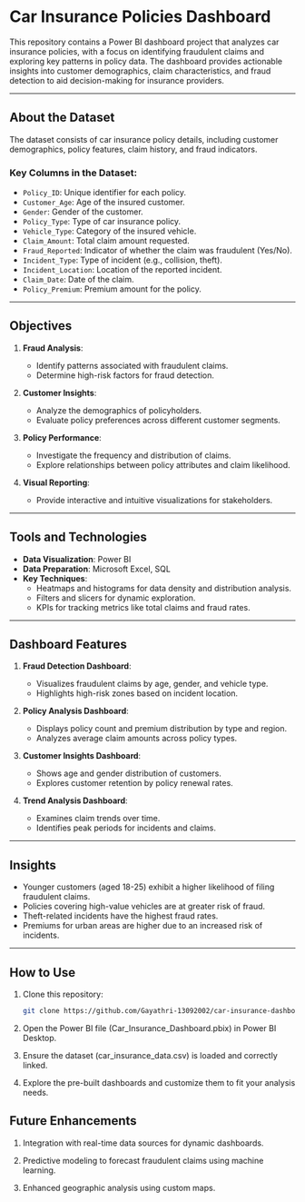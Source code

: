 # Car Insurance Policies Dashboard

This repository contains a Power BI dashboard project that analyzes car insurance policies, with a focus on identifying fraudulent claims and exploring key patterns in policy data. 
The dashboard provides actionable insights into customer demographics, claim characteristics, and fraud detection to aid decision-making for insurance providers.

---

## About the Dataset

The dataset consists of car insurance policy details, including customer demographics, policy features, claim history, and fraud indicators.

### **Key Columns in the Dataset**:
- `Policy_ID`: Unique identifier for each policy.
- `Customer_Age`: Age of the insured customer.
- `Gender`: Gender of the customer.
- `Policy_Type`: Type of car insurance policy.
- `Vehicle_Type`: Category of the insured vehicle.
- `Claim_Amount`: Total claim amount requested.
- `Fraud_Reported`: Indicator of whether the claim was fraudulent (Yes/No).
- `Incident_Type`: Type of incident (e.g., collision, theft).
- `Incident_Location`: Location of the reported incident.
- `Claim_Date`: Date of the claim.
- `Policy_Premium`: Premium amount for the policy.

---

## Objectives

1. **Fraud Analysis**:
   - Identify patterns associated with fraudulent claims.
   - Determine high-risk factors for fraud detection.

2. **Customer Insights**:
   - Analyze the demographics of policyholders.
   - Evaluate policy preferences across different customer segments.

3. **Policy Performance**:
   - Investigate the frequency and distribution of claims.
   - Explore relationships between policy attributes and claim likelihood.

4. **Visual Reporting**:
   - Provide interactive and intuitive visualizations for stakeholders.

---

## Tools and Technologies

- **Data Visualization**: Power BI
- **Data Preparation**: Microsoft Excel, SQL
- **Key Techniques**:
  - Heatmaps and histograms for data density and distribution analysis.
  - Filters and slicers for dynamic exploration.
  - KPIs for tracking metrics like total claims and fraud rates.

---

## Dashboard Features

1. **Fraud Detection Dashboard**:
   - Visualizes fraudulent claims by age, gender, and vehicle type.
   - Highlights high-risk zones based on incident location.

2. **Policy Analysis Dashboard**:
   - Displays policy count and premium distribution by type and region.
   - Analyzes average claim amounts across policy types.

3. **Customer Insights Dashboard**:
   - Shows age and gender distribution of customers.
   - Explores customer retention by policy renewal rates.

4. **Trend Analysis Dashboard**:
   - Examines claim trends over time.
   - Identifies peak periods for incidents and claims.

---

## Insights

- Younger customers (aged 18-25) exhibit a higher likelihood of filing fraudulent claims.
- Policies covering high-value vehicles are at greater risk of fraud.
- Theft-related incidents have the highest fraud rates.
- Premiums for urban areas are higher due to an increased risk of incidents.

---

## How to Use

1. Clone this repository:
   ```bash
   git clone https://github.com/Gayathri-13092002/car-insurance-dashboard.git

2. Open the Power BI file (Car_Insurance_Dashboard.pbix) in Power BI Desktop.

3. Ensure the dataset (car_insurance_data.csv) is loaded and correctly linked.

4. Explore the pre-built dashboards and customize them to fit your analysis needs.

## Future Enhancements

1. Integration with real-time data sources for dynamic dashboards.

2. Predictive modeling to forecast fraudulent claims using machine learning.

3. Enhanced geographic analysis using custom maps.

